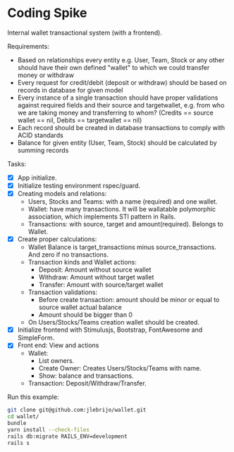 # Coding Spike

Internal wallet transactional system (with a frontend).

Requirements:
  * Based on relationships every entity e.g. User, Team, Stock or any other 
    should have their own defined "wallet" to which we could transfer money or 
    withdraw
  * Every request for credit/debit (deposit or withdraw) should be based on 
    records in database for given model
  * Every instance of a single transaction should have proper validations against 
    required fields and their source and targetwallet, e.g. from who we are taking 
    money and transferring to whom? (Credits == source wallet == nil, Debits == 
    targetwallet == nil)
  * Each record should be created in database transactions to comply with ACID 
    standards
  * Balance for given entity (User, Team, Stock) should be calculated by summing 
    records

Tasks:
- [x] App initialize.
- [x] Initialize testing environment rspec/guard.
- [x] Creating models and relations:
  * Users, Stocks and Teams: with a name (required) and one wallet.
  * Wallet: have many transactions. It will be wallatable polymorphic association, 
    which implements STI pattern in Rails.
  * Transactions: with source, target and amount(required). Belongs to Wallet.
- [x] Create proper calculations:
  * Wallet Balance is target_transactions minus source_transactions. And zero if
    no transactions.
  * Transaction kinds and Wallet actions:
    * Deposit: Amount without source wallet
    * Withdraw: Amount without target wallet
    * Transfer: Amount with source/target wallet
  * Transaction validations:
    * Before create transaction: amount should be minor or equal to source wallet
      actual balance
    * Amount should be bigger than 0
  * On Users/Stocks/Teams creation wallet should be created.
- [x] Initialize frontend with Stimulusjs, Bootstrap, FontAwesome and SimpleForm.
- [x] Front end: View and actions
  * Wallet:
    * List owners.
    * Create Owner: Creates Users/Stocks/Teams with name.
    * Show: balance and transactions.
  * Transaction: Deposit/Withdraw/Transfer.

Run this example:
```bash
git clone git@github.com:jlebrijo/wallet.git
cd wallet/
bundle
yarn install --check-files
rails db:migrate RAILS_ENV=development
rails s
```
